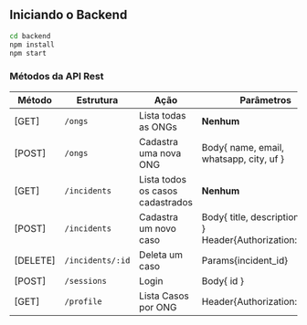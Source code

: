 ## Iniciando o Backend
```bash
cd backend
npm install
npm start
```

### Métodos da API Rest

| Método      | Estrutura           | Ação                                  | Parâmetros          | Retorno       |
| ----------- | ------------------- | ------------------------------------- | ------------------- | ------------- |
| [GET]  | `/ongs`  | Lista todas as ONGs                     | **Nenhum**          | JSON |
| [POST]    | `/ongs`      | Cadastra uma nova ONG              | Body{ name, email, whatsapp, city, uf } | JSON |
| [GET]     | `/incidents`      | Lista todos os casos cadastrados   | **Nenhum**          | JSON |
| [POST]    | `/incidents`      | Cadastra um novo caso              | Body{ title, description, value }<br>Header{Authorization:ong_id} | JSON |
| [DELETE]  | `/incidents/:id`  | Deleta um caso                     | Params{incident_id}          | JSON |
| [POST]  | `/sessions`  | Login                     | Body{ id }          | JSON |
| [GET]  | `/profile`  | Lista Casos por ONG         | Header{Authorization:ong_id}         | JSON |